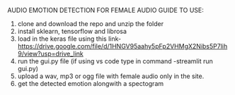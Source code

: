 AUDIO EMOTION DETECTION FOR FEMALE AUDIO GUIDE TO USE:

1. clone and download the repo and unzip the folder
2. install sklearn, tensorflow and librosa
3. load in the keras file using this link- https://drive.google.com/file/d/1HNGV95aahy5pFp2VHMgX2Nibs5P7lih9/view?usp=drive_link
4. run the gui.py file (if using vs code type in command -streamlit run gui.py)
5. upload a wav, mp3 or ogg file with female audio only in the site.
6. get the detected emotion alongwith a spectogram
